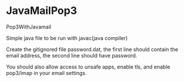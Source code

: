 # JavaMailPop3
Pop3WithJavamail

Simple java file to be run with javac(java compiler)

Create the gitignored file password.dat, the first line should contain the email address, the second line should have password.

You should also allow access to unsafe apps, enable tls, and enable pop3/imap in your email settings.
